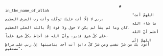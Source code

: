                                                         # in_the_name_of_allah
                                                              "اللهمَّ أنت ربي لا إلّا أنت عليك توكّلت وأنت رب العرش العظيم، 
                                                              ما شاء الله كان وما لم يشأ لم يكن لا حول ولا قوة إلّا بالله العلي العظيم،
                                                              أعلم أنّ الله على كلّ شيءٍ قدير، وأنّ الله قد أحاط بكلّ شيءٍ علماً، 
                                                              اللهمَّ إنّي أعوذ بك من شرّ نفسي ومن شرّ كلّ دابةٍ أنت آخذ بناصيتها إنّ ربي على صراطٍ مستقيمٍ".
